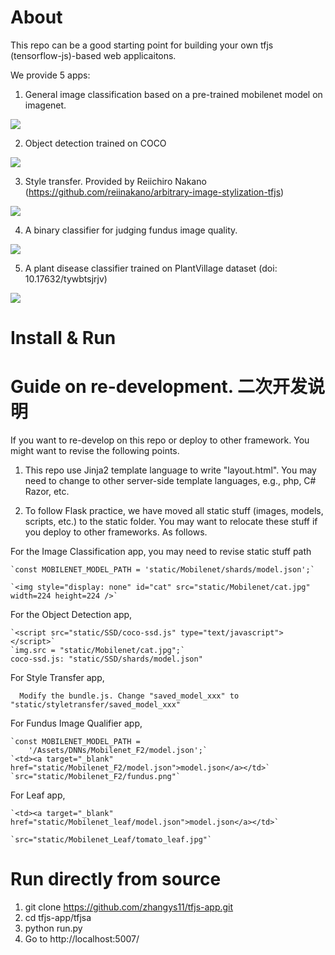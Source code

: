 # About

This repo can be a good starting point for building your own tfjs (tensorflow-js)-based web applicaitons.

We provide 5 apps: 

1. General image classification based on a pre-trained mobilenet model on imagenet.

<img src="image_classification.png">

2. Object detection trained on COCO

<img src="object_detection.png">

3. Style transfer. Provided by Reiichiro Nakano (https://github.com/reiinakano/arbitrary-image-stylization-tfjs)

<img src="style_transfer.png">

4. A binary classifier for judging fundus image quality.

<img src="fundus_qualifier.png">

5. A plant disease classifier trained on PlantVillage dataset (doi: 10.17632/tywbtsjrjv)

<img src="leaf.png">

# Install & Run



# Guide on re-development. 二次开发说明

If you want to re-develop on this repo or deploy to other framework. You might want to revise the following points. 

1. This repo use Jinja2 template language to write "layout.html". You may need to change to other server-side template languages, e.g., php, C# Razor, etc.
   
2. To follow Flask practice, we have moved all static stuff (images, models, scripts, etc.) to the static folder. You may want to relocate these stuff if you deploy to other frameworks. As follows.

  For the Image Classification app, you may need to revise static stuff path

    `const MOBILENET_MODEL_PATH = 'static/Mobilenet/shards/model.json';`

    `<img style="display: none" id="cat" src="static/Mobilenet/cat.jpg" width=224 height=224 />`

  For the Object Detection app, 

    `<script src="static/SSD/coco-ssd.js" type="text/javascript"></script>`
    `img.src = "static/Mobilenet/cat.jpg";`
    coco-ssd.js: "static/SSD/shards/model.json"

   For Style Transfer app,

      Modify the bundle.js. Change "saved_model_xxx" to "static/styletransfer/saved_model_xxx"

  For Fundus Image Qualifier app,

    `const MOBILENET_MODEL_PATH =
        '/Assets/DNNs/Mobilenet_F2/model.json';`
    `<td><a target="_blank" href="static/Mobilenet_F2/model.json">model.json</a></td>`
    `src="static/Mobilenet_F2/fundus.png"`

  For Leaf app, 

    `<td><a target="_blank" href="static/Mobilenet_leaf/model.json">model.json</a></td>`

    `src="static/Mobilenet_Leaf/tomato_leaf.jpg"`

# Run directly from source

1. git clone https://github.com/zhangys11/tfjs-app.git
2. cd tfjs-app/tfjsa
3. python run.py
4. Go to http://localhost:5007/